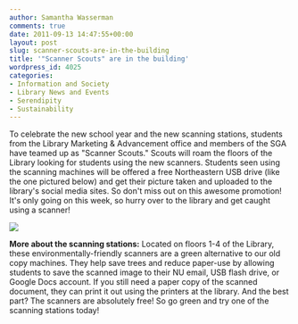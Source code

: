 ```yaml
---
author: Samantha Wasserman
comments: true
date: 2011-09-13 14:47:55+00:00
layout: post
slug: scanner-scouts-are-in-the-building
title: '"Scanner Scouts" are in the building'
wordpress_id: 4025
categories:
- Information and Society
- Library News and Events
- Serendipity
- Sustainability
---
```


To celebrate the new school year and the new scanning stations, students from the Library Marketing & Advancement office and members of the SGA have teamed up as "Scanner Scouts." Scouts will roam the floors of the Library looking for students using the new scanners. Students seen using the scanning machines will be offered a free Northeastern USB drive (like the one pictured below) and get their picture taken and uploaded to the library's social media sites. So don't miss out on this awesome promotion! It's only going on this week, so hurry over to the library and get caught using a scanner!


[![](http://www.lib.neu.edu/snippets/wp-content/uploads/2011/09/FINAL_MOCK_UP-300x121.jpg)](http://www.lib.neu.edu/snippets/wp-content/uploads/2011/09/FINAL_MOCK_UP.jpg)


**More about the scanning stations:**
Located on floors 1-4 of the Library, these environmentally-friendly scanners are a green alternative to our old copy machines. They help save trees and reduce paper-use by allowing students to save the scanned image to their NU email, USB flash drive, or Google Docs account. If you still need a paper copy of the scanned document, they can print it out using the printers at the library. And the best part? The scanners are absolutely free! So go green and try one of the scanning stations today!

